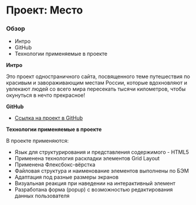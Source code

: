 # Проект: Место

### Обзор
* Интро
* GitHub
* Технологии применяемые в проекте

**Интро**

Это проект одностраничного сайта, посвященного теме путешествия по красивым и завораживающим местам России, которые вдохновляют и увлекают людей со всего мира пересекать тысячи километров, чтобы окунуться в нечто прекрасное!

**GitHub**

* [Ссылка на проект в GitHub](https://azizjp.github.io/mesto/)

**Технологии применяемые в проекте**

В проекте применяются:
* Язык для структурирования и представления содержимого - HTML5
* Применена технология раскладки элементов Grid Layout
* Применена Флексбокс-вёрстка
* Файловая структура и наименование элементов выполнены по БЭМ
* Адаптация под разные размеры экранов
* Визуальная реакция при наведении на интерактивный элемент
* Разработана форма (popup) с возможностью редактирования данных пользователя
